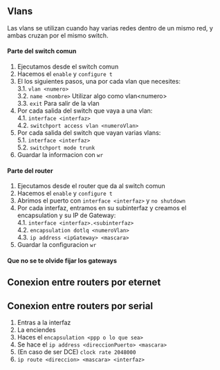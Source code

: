 ## Vlans

Las vlans se utilizan cuando hay varias redes dentro de un mismo red, y ambas cruzan por el mismo switch.

#### Parte del switch comun
1. Ejecutamos desde el switch comun
2. Hacemos el ``enable`` y ``configure t``
3. El los siguientes pasos, una por cada vlan que necesites:  
    3.1. ``vlan <numero>``  
    3.2. ``name <nombre>``   Utilizar algo como vlan\<numero>  
    3.3. ``exit``  Para salir de la vlan
4. Por cada salida del switch que vaya a una vlan:  
    4.1. ``interface <interfaz>``  
    4.2. ``switchport access vlan <numeroVlan>``
5. Por cada salida del switch que vayan varias vlans:  
    5.1. ``interface <interfaz>``  
    5.2. ``switchport mode trunk``
6. Guardar la informacion con ``wr``

#### Parte del router

1. Ejecutamos desde el router que da al switch comun
2. Hacemos el ``enable`` y ``configure t``
3. Abrimos el puerto con ``interface <interfaz>`` y ``no shutdown``
4. Por cada interfaz, entramos en su subinterfaz y creamos el encapsulation y su IP de Gateway:  
    4.1. ``interface <interfaz>.<subinterfaz>``  
    4.2. ``encapsulation dotlq <numeroVlan>``  
    4.3. ``ip address <ipGateway> <mascara>``
5. Guardar la configuracion ``wr``

#### Que no se te olvide fijar los gateways

## Conexion entre routers por eternet



## Conexion entre routers por serial

1. Entras a la interfaz
2. La enciendes
3. Haces el ``encapsulation <ppp o lo que sea>``
4. Se hace el ``ip address <direccionPuerto> <mascara>``
5. (En caso de ser DCE) ``clock rate 2048000``
6. ``ip route <direccion> <mascara> <interfaz>``




